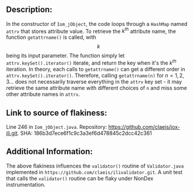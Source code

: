 ## Description:
In the constructor of `Iom_jObject`, the code loops through a `HashMap` named `attrv` that stores attribute value. To retrieve the $k^{th}$ attribute name, the function `getattrname()` is called, with $$k$$ being its input parameter. The function simply let `attrv.keySet().iterator()` iterate, and return the key when it's the $k^{th}$ iteration. In theory, each calls to `getattrname()` can get a different order in `attrv.keySet().iterator()`. Therefore, calling `getattrname(n)` for $n = 1, 2, 3...$ does not necessarily traverse everything in the `attrv` key set - it may retrieve the same attribute name with different choices of `n` and miss some other attribute names in `attrv`.

## Link to source of flakiness:
Line 246 in `Iom_jObject.java`. Repository: https://github.com/claeis/iox-ili.git. SHA: 186b3d7ece6f1c9c3a3ef6d478845c2dcc42c361


## Additional Information:

The above flakiness influences the `validator()` routine of `Validator.java` implemented in `https://github.com/claeis/ilivalidator.git`. A unit test that calls the `validator()` routine can be flaky under NonDex instrumentation.
